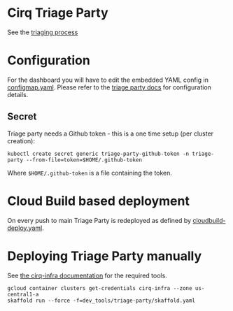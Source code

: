 # Cirq Triage Party

See the [triaging process](../../docs/dev/triage.md) 

# Configuration 

For the dashboard you will have to edit the embedded YAML config in [configmap.yaml](kubernetes/02_deployment/configmap.yaml).
Please refer to the [triage party docs](https://github.com/google/triage-party/blob/main/docs/config.md) for configuration details.

## Secret 

Triage party needs a Github token - this is a one time setup (per cluster creation): 

```
kubectl create secret generic triage-party-github-token -n triage-party --from-file=token=$HOME/.github-token
```   

Where `$HOME/.github-token` is a file containing the token.

# Cloud Build based deployment 

On every push to main Triage Party is redeployed as defined by [cloudbuild-deploy.yaml](cloudbuild-deploy.yaml). 

# Deploying Triage Party manually

See [the cirq-infra documentation](../cirq-infra/README.md) for the required tools.

```
gcloud container clusters get-credentials cirq-infra --zone us-central1-a
skaffold run --force -f=dev_tools/triage-party/skaffold.yaml
```

